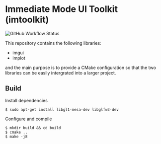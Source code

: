 # Immediate Mode UI Toolkit (imtoolkit)

![GitHub Workflow Status](https://github.com/rxdu/imtoolkit/workflows/CMake/badge.svg)

This repository contains the following libraries:

* imgui
* implot

and the main purpose is to provide a CMake configuration so that the two libraries can be easily intergrated into a larger project.

## Build 

Install dependencies

```
$ sudo apt-get install libgl1-mesa-dev libglfw3-dev
```

Configure and compile

```
$ mkdir build && cd build
$ cmake ..
$ make -j8
```